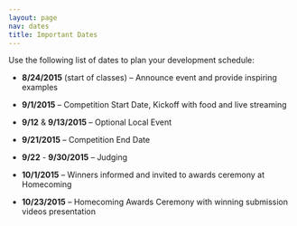 ```yaml
---
layout: page
nav: dates
title: Important Dates
---
```


Use the following list of dates to plan your development schedule:

* **8/24/2015** (start of classes) – Announce event and provide inspiring examples

* **9/1/2015** – Competition Start Date, Kickoff with food and live streaming

* **9/12** & **9/13/2015** – Optional Local Event

* **9/21/2015** – Competition End Date

* **9/22** - **9/30/2015** – Judging

* **10/1/2015** – Winners informed and invited to awards ceremony at Homecoming

* **10/23/2015** – Homecoming Awards Ceremony with winning submission videos presentation

